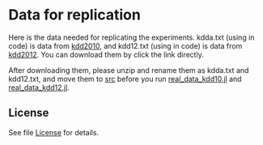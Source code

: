 # Data for replication

Here is the data needed for replicating the experiments. kdda.txt (using in code) is data from [kdd2010](https://www.csie.ntu.edu.tw/~cjlin/libsvmtools/datasets/binary/kdda.t.bz2), and kdd12.txt (using in code) is data from [kdd2012](https://www.csie.ntu.edu.tw/~cjlin/libsvmtools/datasets/binary/kdd12.val.xz). You can download them by click the link directly.

After downloading them, please unzip and rename them as kdda.txt and kdd12.txt, and move them to [src](src) before you run [real_data_kdd10.jl](src/real_data_kdd10.jl) and [real_data_kdd12.jl](src.real_data_kdd12.jl).

## License
See file [License](data/License) for details.
